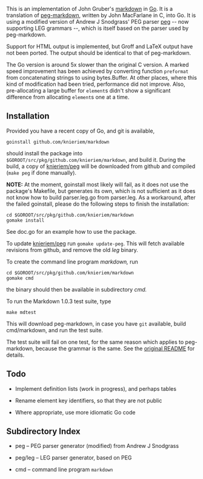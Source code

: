 This is an implementation of John Gruber's [markdown][] in
[Go][].  It is a translation of [peg-markdown][], written by
John MacFarlane in C, into Go.  It is using a modified version
of Andrew J Snodgrass' PEG parser [peg][] -- now supporting
LEG grammars --, which is itself based on the parser used
by peg-markdown.

[markdown]: http://daringfireball.net/projects/markdown/
[peg-markdown]: https://github.com/jgm/peg-markdown
[peg]: https://github.com/pointlander/peg
[Go]: http://golang.org/

Support for HTML output is implemented, but Groff and LaTeX
output have not been ported. The output should be identical
to that of peg-markdown.

The Go version is around 5x slower than the original C
version.  A marked speed improvement has been achieved by
converting function `preformat` from concatenating strings
to using bytes.Buffer. At other places, where this kind of
modification had been tried, performance did not improve. Also,
pre-allocating a large buffer for `element`s didn't show a
significant difference from allocating `element`s one at a time.

## Installation

Provided you have a recent copy of Go, and git is available,

	goinstall github.com/knieriem/markdown

should install the package into
`$GOROOT/src/pkg/github.com/knieriem/markdown`, and build
it. During the build, a copy of [knieriem/peg][] will be
downloaded from github and compiled (`make peg` if done
manually).

**NOTE:** At the moment, goinstall most likely will fail,
as it does not use the package's Makefile, but generates
its own, which is not sufficient as it does not know how
to build parser.leg.go from parser.leg.  As a workaround,
after the failed goinstall, please do the following steps to
finish the installation:

	cd $GOROOT/src/pkg/github.com/knieriem/markdown
	gomake install

See doc.go for an example how to use the package.

To update [knieriem/peg][] run `gomake update-peg`. This
will fetch available revisions from github, and remove the
old *leg* binary.

To create the command line program *markdown,* run

	cd $GOROOT/src/pkg/github.com/knieriem/markdown
	gomake cmd

the binary should then be available in subdirectory *cmd.*

To run the Markdown 1.0.3 test suite, type

	make mdtest

This will download peg-markdown, in case you have `git`
available, build cmd/markdown, and run the test suite.

The test suite will fail on one test, for the same reason which
applies to peg-markdown, because the grammar is the same.
See the [original README][] for details.

[original README]: https://github.com/jgm/peg-markdown/blob/master/README.markdown
[knieriem/peg]: https://github.com/knieriem/peg

## Todo

*	Implement definition lists (work in progress), and perhaps tables

*	Rename element key identifiers, so that they are not public

*	Where appropriate, use more idiomatic Go code

## Subdirectory Index

*	peg – PEG parser generator (modified) from Andrew J Snodgrass

*	peg/leg – LEG parser generator, based on PEG

*	cmd	– command line program `markdown`

